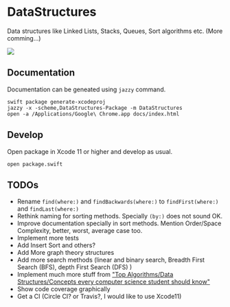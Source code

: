 # DataStructures

Data structures like Linked Lists, Stacks, Queues, Sort algorithms etc. (More comming...)

<img src="https://img.shields.io/badge/Jazzy-docs-brightgreen.svg" />

## Documentation

Documentation can be geneated using `jazzy` command.

    swift package generate-xcodeproj
    jazzy -x -scheme,DataStructures-Package -m DataStructures
    open -a /Applications/Google\ Chrome.app docs/index.html

## Develop

Open package in Xcode 11 or higher and develop as usual.

    open package.swift

## TODOs

- Rename `find(where:)` and `findBackwards(where:)` to `findFirst(where:)` and `findLast(where:)`
- Rethink naming for sorting methods. Specially `(by:)` does not sound OK.
- Improve documentation specially in sort methods. Mention Order/Space Complexity, better, worst, average case too.
- Implement more tests
- Add Insert Sort and others?
- Add More graph theory structures
- Add more search methods (linear and binary search, Breadth First Search (BFS), depth First Search (DFS) )
- Implement much more stuff from ["Top Algorithms/Data Structures/Concepts every computer science student should know"](https://link.medium.com/i99SUWm4GX)
- Show code coverage graphically
- Get a CI (Circle CI? or Travis?, I would like to use Xcode11)
